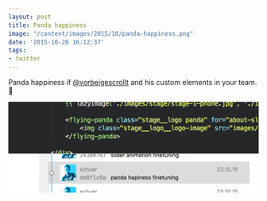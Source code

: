 ```yaml
---
layout: post
title: Panda happiness
image: "/content/images/2015/10/panda-happiness.png"
date: '2015-10-28 16:12:37'
tags:
- twitter
---
```


Panda happiness if [@vorbeigescrollt](/author/andreas/) and his custom elements in your team. 🐼

![Look, flying pandas!](/content/images/2015/10/panda-happiness.png)